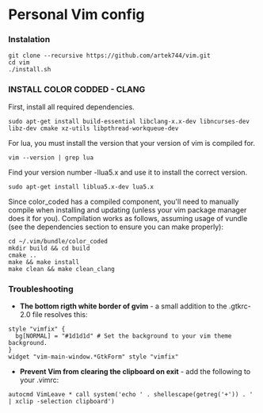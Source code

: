 # Personal Vim config

### Instalation

```
git clone --recursive https://github.com/artek744/vim.git
cd vim
./install.sh
```
### INSTALL COLOR CODDED - CLANG
First, install all required dependencies.
```
sudo apt-get install build-essential libclang-x.x-dev libncurses-dev libz-dev cmake xz-utils libpthread-workqueue-dev
```
For lua, you must install the version that your version of vim is compiled for.
```
vim --version | grep lua
```
Find your version number -llua5.x and use it to install the correct version.
```
sudo apt-get install liblua5.x-dev lua5.x
```
Since color_coded has a compiled component, you'll need to manually compile when installing and updating (unless your vim package manager does it for you). Compilation works as follows, assuming usage of vundle (see the dependencies section to ensure you can make properly):
```
cd ~/.vim/bundle/color_coded
mkdir build && cd build
cmake ..
make && make install
make clean && make clean_clang
```

### Troubleshooting
- **The bottom rigth white border of gvim** - a small addition to the .gtkrc-2.0 file resolves this:

```
style "vimfix" {
  bg[NORMAL] = "#1d1d1d" # Set the background to your vim theme background.
}
widget "vim-main-window.*GtkForm" style "vimfix"
```

- **Prevent Vim from clearing the clipboard on exit** - add the following to your .vimrc:
```
autocmd VimLeave * call system('echo ' . shellescape(getreg('+')) . ' | xclip -selection clipboard')
```
